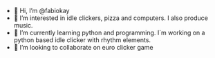 - 👋 Hi, I’m @fabiokay
- 👀 I’m interested in idle clickers, pizza and computers. I also produce music. 
- 🌱 I’m currently learning python and programming. I´m working on a python based idle clicker with rhythm elements.
- 💞️ I’m looking to collaborate on euro clicker game


<!---
fabiokay/fabiokay is a ✨ special ✨ repository because its `README.md` (this file) appears on your GitHub profile.
You can click the Preview link to take a look at your changes.
--->
